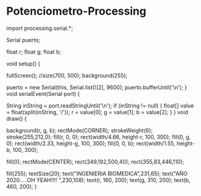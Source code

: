 # Potenciometro-Processing
import processing.serial.*;

Serial puerto;

float r;
float g;
float b;

void setup() {

  fullScreen();
  //size(700, 500);
  background(255);
  
  puerto = new Serial(this, Serial.list()[2], 9600);
  puerto.bufferUntil('\n');
}
void serialEvent(Serial port) {

  String inString = port.readStringUntil('\n');
  if (inString != null) {
    float[] value = float(split(inString, '/'));
    r = value[0];
    g = value[1];
    b = value[2];
  }
}
void draw() {

  background(r, g, b);
  rectMode(CORNER);
  strokeWeight(6);
  stroke(255,212,0);
  fill(r, 0, 0);
  rect(width/4.66, height-r, 100, 300);
  fill(0, g, 0);
  rect(width/2.33, height-g, 100, 300);
  fill(0, 0, b);
  rect(width/1.55, height-b, 100, 300);
  
  fill(0);
  rectMode(CENTER);
  rect(349,192,500,40);
  rect(355,83,446,110);
  
  fill(255);
  textSize(20);
  text("INGENIERIA BIOMEDICA",231,65);
  text("AÑO 2020.....OH YEAH!!!! ",230,108);
  text(r, 160, 200);
  text(g, 310, 200);
  text(b, 460, 200);
}
